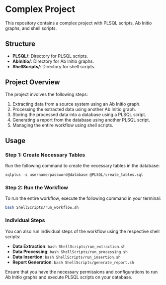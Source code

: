 # Complex Project

This repository contains a complex project with PLSQL scripts, Ab Initio graphs, and shell scripts.

## Structure

- **PLSQL/**: Directory for PLSQL scripts.
- **AbInitio/**: Directory for Ab Initio graphs.
- **ShellScripts/**: Directory for shell scripts.

## Project Overview

The project involves the following steps:
1. Extracting data from a source system using an Ab Initio graph.
2. Processing the extracted data using another Ab Initio graph.
3. Storing the processed data into a database using a PLSQL script.
4. Generating a report from the database using another PLSQL script.
5. Managing the entire workflow using shell scripts.

## Usage

### Step 1: Create Necessary Tables

Run the following command to create the necessary tables in the database:

```sql
sqlplus -s username/password@database @PLSQL/create_tables.sql
```

### Step 2: Run the Workflow

To run the entire workflow, execute the following command in your terminal:

```bash
bash ShellScripts/run_workflow.sh
```

### Individual Steps

You can also run individual steps of the workflow using the respective shell scripts:

- **Data Extraction**: `bash ShellScripts/run_extraction.sh`
- **Data Processing**: `bash ShellScripts/run_processing.sh`
- **Data Insertion**: `bash ShellScripts/run_insertion.sh`
- **Report Generation**: `bash ShellScripts/generate_report.sh`

Ensure that you have the necessary permissions and configurations to run Ab Initio graphs and execute PLSQL scripts on your database.
